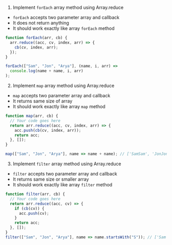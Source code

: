 1. Implement `forEach` array method using Array.reduce

- `forEach` accepts two parameter array and callback
- It does not return anything
- It should work exactly like array `forEach` method

```js
function forEach(arr, cb) {
  arr.reduce((acc, cv, index, arr) => {
    cb(cv, index, arr);
  });
}

forEach(["Sam", "Jon", "Arya"], (name, i, arr) =>
  console.log(name + name, i, arr)
);
```

2. Implement `map` array method using Array.reduce

- `map` accepts two parameter array and callback
- It returns same size of array
- It should work exactly like array `map` method

```js
function map(arr, cb) {
  // Your code goes here
  return arr.reduce((acc, cv, index, arr) => {
    acc.push(cb(cv, index, arr));
    return acc;
  }, []);
}

map(["Sam", "Jon", "Arya"], name => name + name); // ['SamSam', 'JonJon', 'AryaArya']
```

3. Implement `filter` array method using Array.reduce

- `filter` accepts two parameter array and callback
- It returns same size or smaller array
- It should work exactly like array `filter` method

```js
function filter(arr, cb) {
  // Your code goes here
  return arr.reduce((acc, cv) => {
    if (cb(cv)) {
      acc.push(cv);
    }
    return acc;
  }, []);
}
filter(["Sam", "Jon", "Arya"], name => name.startsWith("S")); // ['Sam']
```
